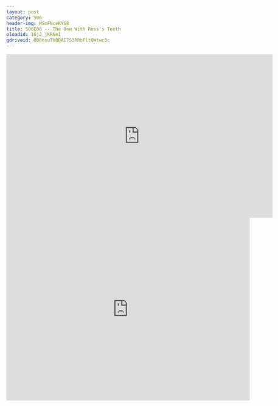 ```yaml
---
layout: post 
category: S06 
header-img: WSmFNceKYS8 
title: S06E08 -- The One With Ross's Teeth 
oloadid: 16jJ_jKRNeI 
gdriveid: 0B8nsuTHQDAI7S3RRbFltQWtwc3c 
--- 
```

<!--more--> 
<iframe src='https://openload.co/embed/16jJ_jKRNeI/' width='700' height='430' frameborder='0' scrolling='no' allowfullscreen='allowfullscreen'></iframe> 
<iframe src='https://drive.google.com/file/d/0B8nsuTHQDAI7S3RRbFltQWtwc3c/preview' width='640' height='480' frameborder='0' scrolling='no' allowfullscreen='allowfullscreen'></iframe> 